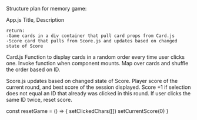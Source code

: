 Structure plan for memory game:

App.js
Title, Description

    return:
    -Game cards in a div container that pull card props from Card.js
    -Score card that pulls from Score.js and updates based on changed state of Score

Card.js
Function to display cards in a random order every time user clicks one. Invoke function when component mounts. Map over cards and shuffle the order based on ID.

Score.js
updates based on changed state of Score. Player score of the current round, and best score of the session displayed. Score +1 if selection does not equal an ID that already was clicked in this round. If user clicks the same ID twice, reset score.

const resetGame = () => {
setClickedChars([])
setCurrentScore(0)
}
